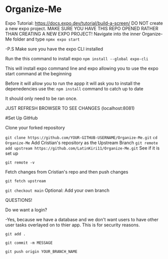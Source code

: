# Organize-Me

Expo Tutorial: https://docs.expo.dev/tutorial/build-a-screen/
DO NOT create a new expo project.
MAKE SURE YOU HAVE THIS REPO OPENED RATHER THAN CREATING A NEW EXPO PROJECT!
Navigate into the inner Organize-Me folder and type `npmx expo start`

-P.S Make sure you have the expo CLI  installed

Run the this command to install expo `npm install --global expo-cli`

This will install expo command line and expo allowing you to use the expo start command at the beginning 

Before it will allow you to run the appp it will ask you to install the depenedencies use the:
`npm install` command to catch up to date

It should only need to be ran once.

JUST REFRESH BROWSER TO SEE CHANGES (localhost:8081)

#Set Up GitHub

Clone your forked repository

`git clone https://github.com/YOUR-GITHUB-USERNAME/Organize-Me.git`
`cd Organize-Me`
Add Cristian's repository as the Upstream Branch
`git remote add upstream https://github.com/LatinKiri11/Organize-Me.git`
See if it is set up

`git remote -v`

Fetch changes from Cristian's repo and then push changes

`git fetch upstream`

`git checkout main`
Optional: Add your own branch


QUESTIONS! 

Do we want a login?

-Yes, because we have a database and we don't want users to have other user tasks overlayed on to thier app. 
This is for security reasons.

`git add .`

`git commit -m MESSAGE`

`git push origin YOUR_BRANCH_NAME`

